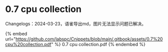 # 0.7 cpu collection

Changelogs：2024-03-23，语雀导出md，图片无法显示问题已解决。

{% embed url="https://github.com/labspc/Cnippets/blob/main/.gitbook/assets/0.7%20cpu%20collection.pdf" %}
0.7 cpu collection.pdf
{% endembed %}

### &#x20;<a href="#lvlvi" id="lvlvi"></a>
